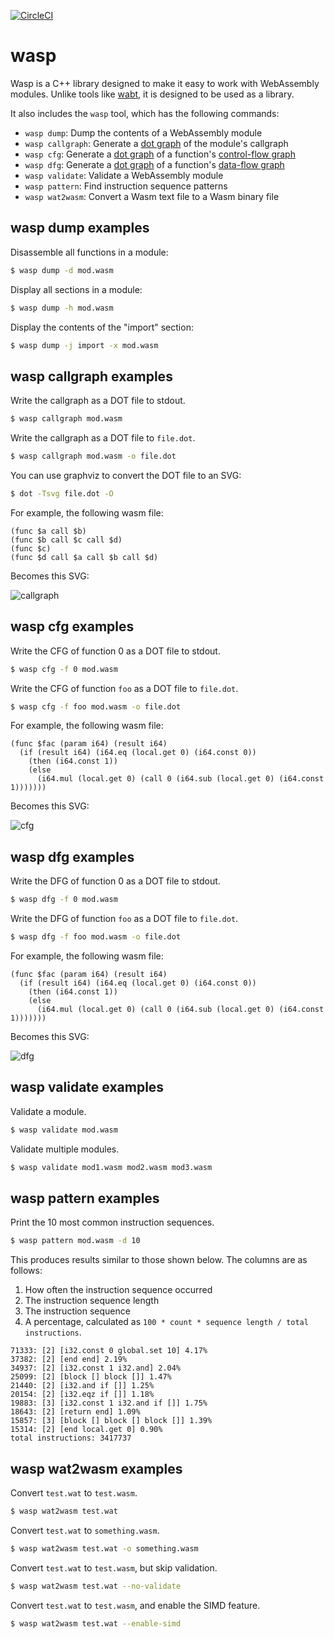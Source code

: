 [![CircleCI](https://circleci.com/gh/WebAssembly/wasp.svg?style=svg)](https://circleci.com/gh/WebAssembly/wasp)

# wasp

Wasp is a C++ library designed to make it easy to work with WebAssembly
modules. Unlike tools like [wabt][], it is designed to be used as a library.

It also includes the `wasp` tool, which has the following commands:

* `wasp dump`: Dump the contents of a WebAssembly module
* `wasp callgraph`: Generate a [dot graph][] of the module's callgraph
* `wasp cfg`: Generate a [dot graph][] of a function's [control-flow graph][]
* `wasp dfg`: Generate a [dot graph][] of a function's [data-flow graph][]
* `wasp validate`: Validate a WebAssembly module
* `wasp pattern`: Find instruction sequence patterns
* `wasp wat2wasm`: Convert a Wasm text file to a Wasm binary file

## wasp dump examples

Disassemble all functions in a module:

```sh
$ wasp dump -d mod.wasm
```

Display all sections in a module:

```sh
$ wasp dump -h mod.wasm
```

Display the contents of the "import" section:

```sh
$ wasp dump -j import -x mod.wasm
```

## wasp callgraph examples

Write the callgraph as a DOT file to stdout.

```sh
$ wasp callgraph mod.wasm
```

Write the callgraph as a DOT file to `file.dot`.

```sh
$ wasp callgraph mod.wasm -o file.dot
```

You can use graphviz to convert the DOT file to an SVG:

```sh
$ dot -Tsvg file.dot -O
```

For example, the following wasm file:

```wasm
(func $a call $b)
(func $b call $c call $d)
(func $c)
(func $d call $a call $b call $d)
```

Becomes this SVG:

![callgraph](./images/callgraph.svg)

## wasp cfg examples

Write the CFG of function 0 as a DOT file to stdout.

```sh
$ wasp cfg -f 0 mod.wasm
```

Write the CFG of function `foo` as a DOT file to `file.dot`.

```sh
$ wasp cfg -f foo mod.wasm -o file.dot
```

For example, the following wasm file:

```wasm
(func $fac (param i64) (result i64)
  (if (result i64) (i64.eq (local.get 0) (i64.const 0))
    (then (i64.const 1))
    (else
      (i64.mul (local.get 0) (call 0 (i64.sub (local.get 0) (i64.const 1)))))))
```

Becomes this SVG:

![cfg](./images/cfg.svg)

## wasp dfg examples

Write the DFG of function 0 as a DOT file to stdout.

```sh
$ wasp dfg -f 0 mod.wasm
```

Write the DFG of function `foo` as a DOT file to `file.dot`.

```sh
$ wasp dfg -f foo mod.wasm -o file.dot
```

For example, the following wasm file:

```wasm
(func $fac (param i64) (result i64)
  (if (result i64) (i64.eq (local.get 0) (i64.const 0))
    (then (i64.const 1))
    (else
      (i64.mul (local.get 0) (call 0 (i64.sub (local.get 0) (i64.const 1)))))))
```

Becomes this SVG:

![dfg](./images/dfg.svg)

## wasp validate examples

Validate a module.

```sh
$ wasp validate mod.wasm
```

Validate multiple modules.

```sh
$ wasp validate mod1.wasm mod2.wasm mod3.wasm
```

## wasp pattern examples

Print the 10 most common instruction sequences.

```sh
$ wasp pattern mod.wasm -d 10
```

This produces results similar to those shown below. The columns are as follows:

1. How often the instruction sequence occurred
2. The instruction sequence length
3. The instruction sequence
4. A percentage, calculated as `100 * count * sequence length / total instructions`.

```
71333: [2] [i32.const 0 global.set 10] 4.17%
37382: [2] [end end] 2.19%
34937: [2] [i32.const 1 i32.and] 2.04%
25099: [2] [block [] block []] 1.47%
21440: [2] [i32.and if []] 1.25%
20154: [2] [i32.eqz if []] 1.18%
19883: [3] [i32.const 1 i32.and if []] 1.75%
18643: [2] [return end] 1.09%
15857: [3] [block [] block [] block []] 1.39%
15314: [2] [end local.get 0] 0.90%
total instructions: 3417737
```

## wasp wat2wasm examples

Convert `test.wat` to `test.wasm`.

```sh
$ wasp wat2wasm test.wat
```

Convert `test.wat` to `something.wasm`.

```sh
$ wasp wat2wasm test.wat -o something.wasm
```

Convert `test.wat` to `test.wasm`, but skip validation.

```sh
$ wasp wat2wasm test.wat --no-validate
```

Convert `test.wat` to `test.wasm`, and enable the SIMD feature.

```sh
$ wasp wat2wasm test.wat --enable-simd
```

[wabt]: https://github.com/WebAssembly/wabt
[dot graph]: http://graphviz.gitlab.io/documentation/
[control-flow graph]: https://en.wikipedia.org/wiki/Control-flow_graph
[data-flow graph]: https://en.wikipedia.org/wiki/Data-flow_analysis
